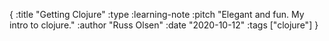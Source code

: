 {
  :title "Getting Clojure"
  :type :learning-note
  :pitch "Elegant and fun. My intro to clojure."
  :author "Russ Olsen"
  :date "2020-10-12"
  :tags ["clojure"]
}
